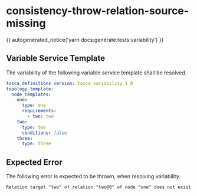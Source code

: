 # consistency-throw-relation-source-missing

{{ autogenerated_notice('yarn docs:generate:tests:variability') }}


## Variable Service Template

The variability of the following variable service template shall be resolved.

```yaml linenums="1"
tosca_definitions_version: tosca_variability_1_0
topology_template:
  node_templates:
    one:
      type: one
      requirements:
        - two: two
    two:
      type: two
      conditions: false
    three:
      type: three
```




## Expected Error

The following error is expected to be thrown, when resolving variability.

```text linenums="1"
Relation target "two" of relation "two@0" of node "one" does not exist
```
